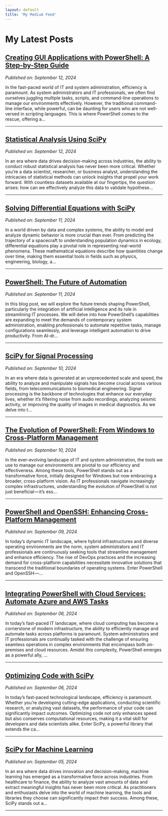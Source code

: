 ```yaml
---
layout: default
title: 'My Medium Feed'
---
```


# My Latest Posts

## [Creating GUI Applications with PowerShell: A Step-by-Step Guide](https://medium.com/tomtalkspowershell/creating-gui-applications-with-powershell-a-step-by-step-guide-2713997728ef?source=rss-cba96b45006f------2)
*Published on: September 12, 2024*

In the fast-paced world of IT and system administration, efficiency is paramount. As system administrators and IT professionals, we often find ourselves juggling multiple tasks, scripts, and command-line operations to manage our environments effectively. However, the traditional command-line interface, while powerful, can be daunting for users who are not well-versed in scripting languages. This is where PowerShell comes to the rescue, offering a...

---

## [Statistical Analysis Using SciPy](https://medium.com/tomtalkspython/statistical-analysis-using-scipy-6db9fa891903?source=rss-cba96b45006f------2)
*Published on: September 12, 2024*

In an era where data drives decision-making across industries, the ability to conduct robust statistical analysis has never been more critical. Whether you’re a data scientist, researcher, or business analyst, understanding the intricacies of statistical methods can unlock insights that propel your work forward. With countless datasets available at our fingertips, the question arises: how can we effectively analyze this data to validate hypothese...

---

## [Solving Differential Equations with SciPy](https://medium.com/tomtalkspython/solving-differential-equations-with-scipy-155409589aae?source=rss-cba96b45006f------2)
*Published on: September 11, 2024*

In a world driven by data and complex systems, the ability to model and analyze dynamic behavior is more crucial than ever. From predicting the trajectory of a spacecraft to understanding population dynamics in ecology, differential equations play a pivotal role in representing real-world phenomena. These mathematical equations describe how quantities change over time, making them essential tools in fields such as physics, engineering, biology, a...

---

## [PowerShell: The Future of Automation](https://medium.com/tomtalkspowershell/powershell-the-future-of-automation-a8d555abee33?source=rss-cba96b45006f------2)
*Published on: September 11, 2024*

In this blog post, we will explore the future trends shaping PowerShell, particularly the integration of artificial intelligence and its role in streamlining IT processes. We will delve into how PowerShell’s capabilities are expanding to meet the demands of contemporary system administration, enabling professionals to automate repetitive tasks, manage configurations seamlessly, and leverage intelligent automation to drive productivity. From AI-dr...

---

## [SciPy for Signal Processing](https://medium.com/tomtalkspython/scipy-for-signal-processing-2fa2c8a290c4?source=rss-cba96b45006f------2)
*Published on: September 10, 2024*

In an era where data is generated at an unprecedented scale and speed, the ability to analyze and manipulate signals has become crucial across various fields, from telecommunications to biomedical engineering. Signal processing is the backbone of technologies that enhance our everyday lives, whether it’s filtering noise from audio recordings, analyzing seismic activity, or improving the quality of images in medical diagnostics. As we delve into t...

---

## [The Evolution of PowerShell: From Windows to Cross-Platform Management](https://medium.com/tomtalkspowershell/the-evolution-of-powershell-from-windows-to-cross-platform-management-2bd34bb1d9e1?source=rss-cba96b45006f------2)
*Published on: September 10, 2024*

In the ever-evolving landscape of IT and system administration, the tools we use to manage our environments are pivotal to our efficiency and effectiveness. Among these tools, PowerShell stands out as a transformative force, initially designed for Windows but now embracing a broader, cross-platform vision. As IT professionals navigate increasingly complex infrastructures, understanding the evolution of PowerShell is not just beneficial — it’s ess...

---

## [PowerShell and OpenSSH: Enhancing Cross-Platform Management](https://medium.com/tomtalkspowershell/powershell-and-openssh-enhancing-cross-platform-management-bc20fe8c7ac1?source=rss-cba96b45006f------2)
*Published on: September 09, 2024*

In today’s dynamic IT landscape, where hybrid infrastructures and diverse operating environments are the norm, system administrators and IT professionals are continuously seeking tools that streamline management and enhance efficiency. The rise of DevOps practices and the increasing demand for cross-platform capabilities necessitate innovative solutions that transcend the traditional boundaries of operating systems. Enter PowerShell and OpenSSH —...

---

## [Integrating PowerShell with Cloud Services: Automate Azure and AWS Tasks](https://tomtalksit.medium.com/integrating-powershell-with-cloud-services-automate-azure-and-aws-tasks-a68a56d29475?source=rss-cba96b45006f------2)
*Published on: September 06, 2024*

In today’s fast-paced IT landscape, where cloud computing has become a cornerstone of modern infrastructure, the ability to efficiently manage and automate tasks across platforms is paramount. System administrators and IT professionals are continually tasked with the challenge of ensuring seamless operations in complex environments that encompass both on-premises and cloud resources. Amidst this complexity, PowerShell emerges as a powerful ally, ...

---

## [Optimizing Code with SciPy](https://tomtalksit.medium.com/optimizing-code-with-scipy-e4e283b75143?source=rss-cba96b45006f------2)
*Published on: September 06, 2024*

In today’s fast-paced technological landscape, efficiency is paramount. Whether you’re developing cutting-edge applications, conducting scientific research, or analyzing vast datasets, the performance of your code can significantly impact outcomes. Optimizing code not only enhances speed but also conserves computational resources, making it a vital skill for developers and data scientists alike. Enter SciPy, a powerful library that extends the ca...

---

## [SciPy for Machine Learning](https://tomtalksit.medium.com/scipy-for-machine-learning-6cc8947dcc1d?source=rss-cba96b45006f------2)
*Published on: September 05, 2024*

In an era where data drives innovation and decision-making, machine learning has emerged as a transformative force across industries. From healthcare to finance, the ability to analyze vast amounts of data and extract meaningful insights has never been more critical. As practitioners and enthusiasts delve into the world of machine learning, the tools and libraries they choose can significantly impact their success. Among these, SciPy stands out a...

---

